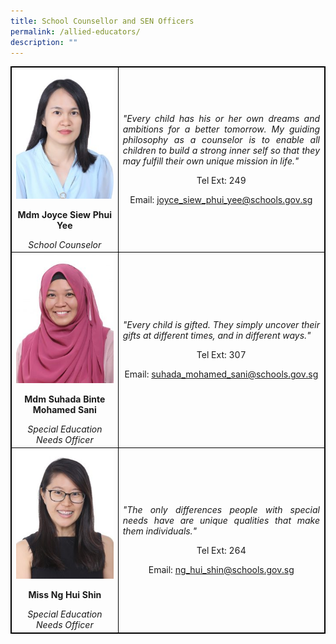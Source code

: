 ```yaml
---
title: School Counsellor and SEN Officers
permalink: /allied-educators/
description: ""
---
```

<table style="border-collapse: collapse; width: 100%; border:1px solid black;">
<tbody>
<tr>
<td style="width: 33.3333%; text-align: center; border:1px solid black;">
<img style="width:100%;" src="/images/ae1.jpg">
<p><strong>Mdm Joyce Siew Phui Yee</strong></p>
<em>School Counselor</em>
</td>
<td style="width: 50%; text-align: justify; border:1px solid black;">
<p><em>"Every child has his or her own dreams and ambitions for a better tomorrow. My guiding philosophy as a counselor is to enable all children to build a strong inner self so that they may fulfill their own unique mission in life."</em></p>
<p style="width: 100%; text-align: center;">Tel Ext: 249</p>
<p style="width: 100%; text-align: center;">Email:&nbsp;<a href="mailto:joyce_siew_phui_yee@schools.gov.sg">joyce_siew_phui_yee@schools.gov.sg</a></p>
</td>
</tr>
<tr>
<td style="width: 33.3333%; text-align: center; border:1px solid black;">
<img style="width:100%;" src="/images/ae2.jpg">
<p><strong>Mdm Suhada Binte Mohamed Sani</strong></p>
<em>Special Education Needs Officer</em>
</td>
<td style="width: 50%; text-align: justify; border:1px solid black;">
<p><em>"Every child is gifted. They simply uncover their gifts at different times, and in different ways."</em></p>
<p style="width: 100%; text-align: center;">Tel Ext: 307</p>
<p style="width: 100%; text-align: center;">Email:&nbsp;<a href="mailto:suhada_mohamed_sani@schools.gov.sg">suhada_mohamed_sani@schools.gov.sg</a></p>
</td>
</tr>
<tr>
<td style="width: 33.3333%; text-align: center; border:1px solid black;">
<img style="width:100%;" src="/images/ae3.jpg">
<p><strong>Miss Ng Hui Shin</strong></p>
<em>Special Education Needs Officer</em>
</td>
<td style="width: 50%; text-align: justify; border:1px solid black;">
<p><em>"The only differences people with special needs have are unique qualities that make them individuals."</em></p>
<p style="width: 100%; text-align: center;">Tel Ext: 264</p>
<p style="width: 100%; text-align: center;">Email:&nbsp;<a href="mailto:ng_hui_shin@schools.gov.sg">ng_hui_shin@schools.gov.sg</a></p>
</td>
</tr>
</tbody>
</table>